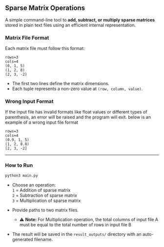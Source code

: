 ## Sparse Matrix Operations
A simple command-line tool to **add, subtract, or multiply sparse matrices** stored in plain text files using an efficient internal representation.

### Matrix File Format

Each matrix file must follow this format:

```
rows=3
cols=4
(0, 1, 5)
(1, 2, 8)
(2, 3, -2)
```

* The first two lines define the matrix dimensions.
* Each tuple represents a non-zero value at `(row, column, value)`.  
### Wrong Input Format
If the input file has invalid formats like float values or different types of parenthesis, an error will be raised and the program will exit. below is an example of a wrong input file format
```
rows=3
cols=4
(0.9, 1, 5)
(1, 2, 8.8)
[2, 3, -2]
```
---

### How to Run

```bash
python3 main.py
```

* Choose an operation:  
  `1` = Addition of sparse matrix  
  `2` = Subtraction of sparse matrix  
  `3` = Multiplication of sparse matrix  

* Provide paths to two matrix files.
  * ⚠️ **Note:** For Multiplication operation, the total columns of input file A must be equal to the total number of rows in input file B

* The result will be saved in the `result_outputs/` directory with an auto-generated filename.
